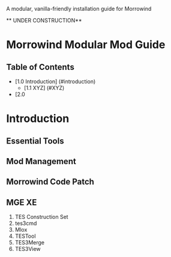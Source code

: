 A modular, vanilla-friendly installation guide for  Morrowind

** UNDER CONSTRUCTION**

# Morrowind Modular Mod Guide

## Table of Contents

* [1.0 Introduction] (#introduction)
	* [1.1 XYZ] (#XYZ)
* [2.0 

# Introduction


## Essential Tools

## Mod Management

## Morrowind Code Patch

## MGE XE


1. TES Construction Set
1. tes3cmd
1. Mlox
1. TESTool
1. TES3Merge
1. TES3View
